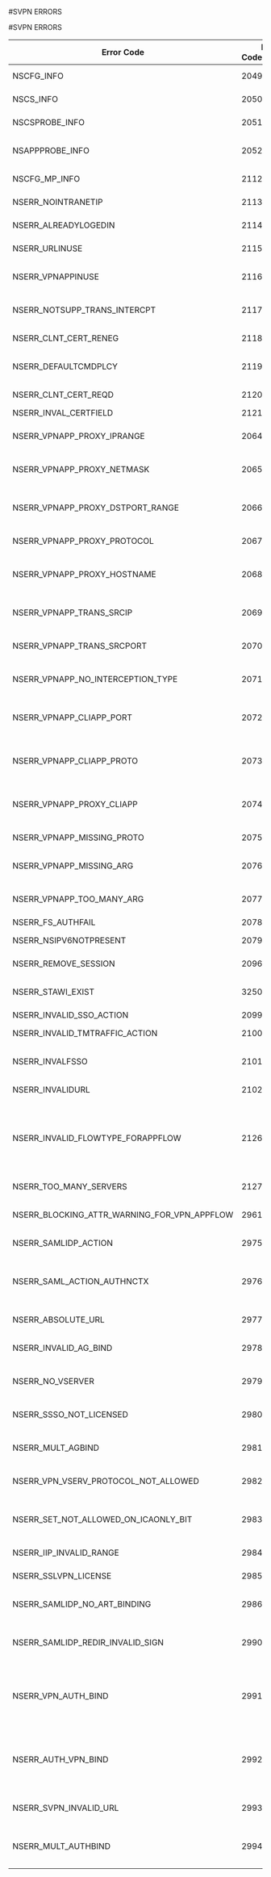 #SVPN ERRORS

#SVPN ERRORS



<table><thead><tr><th>Error Code</th><th>Error Code(Decimal)</th><th>Error Code(Hex)</th><th>Error Message</th></tr></thead><tbody><tr><td>NSCFG_INFO</td><td>2049</td><td>0x801</td><td>Sending the /cfg information</td><tr><tr><td>NSCS_INFO</td><td>2050</td><td>0x802</td><td>Backend server info exists</td><tr><tr><td>NSCSPROBE_INFO</td><td>2051</td><td>0x803</td><td>Probe to backend server pending</td><tr><tr><td>NSAPPPROBE_INFO</td><td>2052</td><td>0x804</td><td>Client side connection being closed</td><tr><tr><td>NSCFG_MP_INFO</td><td>2112</td><td>0x840</td><td>Sending the /mp_cfg Information</td><tr><tr><td>NSERR_NOINTRANETIP</td><td>2113</td><td>0x841</td><td>No Intranet IP available</td><tr><tr><td>NSERR_ALREADYLOGEDIN</td><td>2114</td><td>0x842</td><td>The user is already logged-in</td><tr><tr><td>NSERR_URLINUSE</td><td>2115</td><td>0x843</td><td>Bound URL/bookmark cannot be removed.</td><tr><tr><td>NSERR_VPNAPPINUSE</td><td>2116</td><td>0x844</td><td>Bound VPN application cannot be removed.</td><tr><tr><td>NSERR_NOTSUPP_TRANS_INTERCPT</td><td>2117</td><td>0x845</td><td>Transparent interception is not yet supported.</td><tr><tr><td>NSERR_CLNT_CERT_RENEG</td><td>2118</td><td>0x846</td><td>Client SSL certificate renegotiation failed</td><tr><tr><td>NSERR_DEFAULTCMDPLCY</td><td>2119</td><td>0x847</td><td>Default command policy cannot be removed</td><tr><tr><td>NSERR_CLNT_CERT_REQD</td><td>2120</td><td>0x848</td><td>Client SSL certificate is required</td><tr><tr><td>NSERR_INVAL_CERTFIELD</td><td>2121</td><td>0x849</td><td>Invalid certificate field</td><tr><tr><td>NSERR_VPNAPP_PROXY_IPRANGE</td><td>2064</td><td>0x810</td><td>Proxy interception does not support IP ranges</td><tr><tr><td>NSERR_VPNAPP_PROXY_NETMASK</td><td>2065</td><td>0x811</td><td>Proxy interception does not support netmasks</td><tr><tr><td>NSERR_VPNAPP_PROXY_DSTPORT_RANGE</td><td>2066</td><td>0x812</td><td>Proxy interception does not support destination port ranges</td><tr><tr><td>NSERR_VPNAPP_PROXY_PROTOCOL</td><td>2067</td><td>0x813</td><td>Proxy interception supports only TCP</td><tr><tr><td>NSERR_VPNAPP_PROXY_HOSTNAME</td><td>2068</td><td>0x814</td><td>Proxy interception does not support hostname interception</td><tr><tr><td>NSERR_VPNAPP_TRANS_SRCIP</td><td>2069</td><td>0x815</td><td>Transparent interception does not support source IP</td><tr><tr><td>NSERR_VPNAPP_TRANS_SRCPORT</td><td>2070</td><td>0x816</td><td>Transparent interception does not support source port</td><tr><tr><td>NSERR_VPNAPP_NO_INTERCEPTION_TYPE</td><td>2071</td><td>0x817</td><td>Intranet application requires an interception type</td><tr><tr><td>NSERR_VPNAPP_CLIAPP_PORT</td><td>2072</td><td>0x818</td><td>Both client application name and destination port cannot be specified</td><tr><tr><td>NSERR_VPNAPP_CLIAPP_PROTO</td><td>2073</td><td>0x819</td><td>Protocol can not be specified when client application name is present</td><tr><tr><td>NSERR_VPNAPP_PROXY_CLIAPP</td><td>2074</td><td>0x81a</td><td>Proxy interception does not support client application based interception</td><tr><tr><td>NSERR_VPNAPP_MISSING_PROTO</td><td>2075</td><td>0x81b</td><td>Protocol must be specified</td><tr><tr><td>NSERR_VPNAPP_MISSING_ARG</td><td>2076</td><td>0x81c</td><td>One of destIP, IPRange or hostname has to be specified</td><tr><tr><td>NSERR_VPNAPP_TOO_MANY_ARG</td><td>2077</td><td>0x81d</td><td>At most one of destIP, IPRange or hostname may be specified</td><tr><tr><td>NSERR_FS_AUTHFAIL</td><td>2078</td><td>0x81e</td><td>?</td><tr><tr><td>NSERR_NSIPV6NOTPRESENT</td><td>2079</td><td>0x81f</td><td>No IPV6 Netscaler IP has been configured</td><tr><tr><td>NSERR_REMOVE_SESSION</td><td>2096</td><td>0x830</td><td>No IPV6 Netscaler IP has been configured</td><tr><tr><td>NSERR_STAWI_EXIST</td><td>3250</td><td>0xcb2</td><td>A STA or WI DBS configuration exists. Unset it first</td><tr><tr><td>NSERR_INVALID_SSO_ACTION</td><td>2099</td><td>0x833</td><td>Invalid sso action</td><tr><tr><td>NSERR_INVALID_TMTRAFFIC_ACTION</td><td>2100</td><td>0x834</td><td>Invalid tm traffic action</td><tr><tr><td>NSERR_INVALFSSO</td><td>2101</td><td>0x835</td><td>SSO should be turned on for setting formsso action</td><tr><tr><td>NSERR_INVALIDURL</td><td>2102</td><td>0x836</td><td>Action url should be root relative url</td><tr><tr><td>NSERR_INVALID_FLOWTYPE_FORAPPFLOW</td><td>2126</td><td>0x84E</td><td>Flowtype needs to be REQUEST or ICA_REQUEST or OTHERTCP_REQUEST for appflow policy when bound to VPN vservers</td><tr><tr><td>NSERR_TOO_MANY_SERVERS</td><td>2127</td><td>0x84F</td><td>Too many servers bound</td><tr><tr><td>NSERR_BLOCKING_ATTR_WARNING_FOR_VPN_APPFLOW</td><td>2961</td><td>0xb91</td><td>Policy will not apply to VPN traffic if it has blocking attributes</td><tr><tr><td>NSERR_SAMLIDP_ACTION</td><td>2975</td><td>0xb9f</td><td>Invalid SAML IDP Action</td><tr><tr><td>NSERR_SAML_ACTION_AUTHNCTX</td><td>2976</td><td>0xba0</td><td>None option is mutually exclusive with other Authentication Class References</td><tr><tr><td>NSERR_ABSOLUTE_URL</td><td>2977</td><td>0xba1</td><td>URL has to be an absolute URL</td><tr><tr><td>NSERR_INVALID_AG_BIND</td><td>2978</td><td>0xba2</td><td>SSLVPN vserver can be bound to only SSL type CS vserver</td><tr><tr><td>NSERR_NO_VSERVER</td><td>2979</td><td>0xba3</td><td>Please specify the associated vserver name</td><tr><tr><td>NSERR_SSSO_NOT_LICENSED</td><td>2980</td><td>0xba4</td><td>This feature needs enterprise or platinum license.</td><tr><tr><td>NSERR_MULT_AGBIND</td><td>2981</td><td>0xba5</td><td>Only one VPN vserver can be bound to a CS vserver.</td><tr><tr><td>NSERR_VPN_VSERV_PROTOCOL_NOT_ALLOWED</td><td>2982</td><td>0xba6</td><td>VPN Vserver of service type HTTP is not allowed.</td><tr><tr><td>NSERR_SET_NOT_ALLOWED_ON_ICAONLY_BIT</td><td>2983</td><td>0xba7</td><td>Changing ICAonly parameter is not allowed in Cluster Deployment.</td><tr><tr><td>NSERR_IIP_INVALID_RANGE</td><td>2984</td><td>0xba8</td><td>The given intranet IP binding does not exist</td><tr><tr><td>NSERR_SSLVPN_LICENSE</td><td>2985</td><td>0xba9</td><td>Feature not licensed [SSLVPN]</td><tr><tr><td>NSERR_SAMLIDP_NO_ART_BINDING</td><td>2986</td><td>0xbaa</td><td>Artifact binding is not supported in SAML IDP</td><tr><tr><td>NSERR_SAMLIDP_REDIR_INVALID_SIGN</td><td>2990</td><td>0xbae</td><td>signAssertion option can only be set to ASSERTION in Redirect binding</td><tr><tr><td>NSERR_VPN_AUTH_BIND</td><td>2991</td><td>0xbaf</td><td>Authentication vserver can not be bound to a CS vserver if VPN vserver is already bound to it.</td><tr><tr><td>NSERR_AUTH_VPN_BIND</td><td>2992</td><td>0xbb0</td><td>VPN vserver can not be bound to a CS vserver if Authentication vserver is already bound to it.</td><tr><tr><td>NSERR_SVPN_INVALID_URL</td><td>2993</td><td>0xbb1</td><td>URL must be an absolute url with a trailing slash</td><tr><tr><td>NSERR_MULT_AUTHBIND</td><td>2994</td><td>0xbb2</td><td>Only one Authentication vserver can be bound to a CS vserver.</td><tr></tbody></table>
